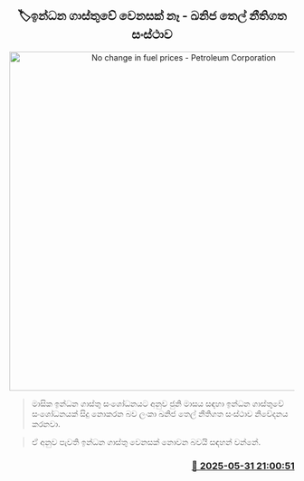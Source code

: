 <p align='center'><b><h2 align='center' title='No change in fuel prices - Petroleum Corporation'>🏷ඉන්ධන ගාස්තුවේ වෙනසක් නෑ - ඛනිජ තෙල් නීතිගත සංස්ථාව</h2></b></p>
<p align='center'><img src='https://helakuru.sgp1.cdn.digitaloceanspaces.com/esana/images/lib/fuel-new-archived.jpg' width='600' alt='No change in fuel prices - Petroleum Corporation'></p>

> මාසික ඉන්ධන ගාස්තු සංශෝධනයට අනුව ජුනි මාසය සඳහා ඉන්ධන ගාස්තුවේ සංශෝධනයක් සිදු නොකරන බව ලංකා ඛනිජ තෙල් නීතිගත සංස්ථාව නිවේදනය කරනවා.

> ඒ අනුව පැවති ඉන්ධන ගාස්තු වෙනසක් නොවන බවයි සඳහන් වන්නේ.



<h3 align='right'><a href='https://www.helakuru.lk/esana/p/110599/'>📅 2025-05-31 21:00:51</a></h3>
